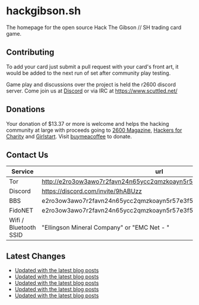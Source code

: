 # hackgibson.sh
The homepage for the open source Hack The Gibson // SH trading card game.


## Contributing

To add your card just submit a pull request with your card's front art, it would be added to the next run of set after community play testing.

Game play and discussions over the project is held the r2600 discord server. Come join us at [Discord](https://discord.com/invite/9hABUzz) or via IRC at https://www.scuttled.net/


## Donations

Your donation of $13.37 or more is welcome and helps the hacking community at large with proceeds going to [2600 Magazine](https://2600.com/), [Hackers for Charity](https://hackersforcharity.org) and [Girlstart](https://girlstart.org).  Visit [buymeacoffee](https://www.buymeacoffee.com/hackgibson.sh) to donate.


## Contact Us

Service | url
-|-
Tor | http://e2ro3ow3awo7r2favn24n65ycc2qmzkoayn5r57e3f56nvjwdcgg32ad.onion
Discord | https://discord.com/invite/9hABUzz
BBS | e2ro3ow3awo7r2favn24n65ycc2qmzkoayn5r57e3f56nvjwdcgg32ad.onion:23
FidoNET | e2ro3ow3awo7r2favn24n65ycc2qmzkoayn5r57e3f56nvjwdcgg32ad.onion:24554
Wifi / Bluetooth SSID | "Ellingson Mineral Company" or "EMC Net - <fidonet address>"

## Latest Changes
<!-- BLOG-POST-LIST:START -->
- [Updated with the latest blog posts](https://github.com/DFW2600/hackgibson.sh/commit/fe04b1aab91f215c4d44f41b41c68265cfc65621)
- [Updated with the latest blog posts](https://github.com/DFW2600/hackgibson.sh/commit/ee86e5a2601c63e8e938adcf3710e57d65b32018)
- [Updated with the latest blog posts](https://github.com/DFW2600/hackgibson.sh/commit/8261f7ab73ec0720a41fb4483a314cd7dfaf6994)
- [Updated with the latest blog posts](https://github.com/DFW2600/hackgibson.sh/commit/7cfe53393122f78b449d66a2815f519cdadb34fa)
- [Updated with the latest blog posts](https://github.com/DFW2600/hackgibson.sh/commit/4a0936ede56d099c075d65189b33dd5d97a61e46)
<!-- BLOG-POST-LIST:END -->
